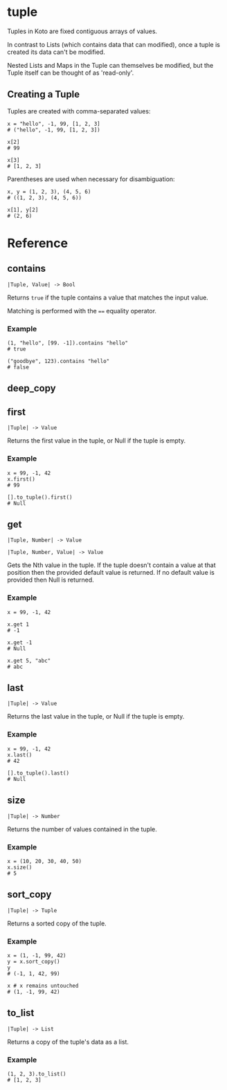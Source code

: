 # tuple

Tuples in Koto are fixed contiguous arrays of values.

In contrast to Lists (which contains data that can modified),
once a tuple is created its data can't be modified.

Nested Lists and Maps in the Tuple can themselves be modified,
but the Tuple itself can be thought of as 'read-only'.

## Creating a Tuple

Tuples are created with comma-separated values:

```koto
x = "hello", -1, 99, [1, 2, 3]
# ("hello", -1, 99, [1, 2, 3])

x[2]
# 99

x[3]
# [1, 2, 3]
```

Parentheses are used when necessary for disambiguation:

```koto
x, y = (1, 2, 3), (4, 5, 6)
# ((1, 2, 3), (4, 5, 6))

x[1], y[2]
# (2, 6)
```

# Reference

## contains

```kototype
|Tuple, Value| -> Bool
```

Returns `true` if the tuple contains a value that matches the input value.

Matching is performed with the `==` equality operator.

### Example

```koto
(1, "hello", [99. -1]).contains "hello"
# true

("goodbye", 123).contains "hello"
# false
```

## deep_copy

## first

```kototype
|Tuple| -> Value
```

Returns the first value in the tuple, or Null if the tuple is empty.

### Example

```koto
x = 99, -1, 42
x.first()
# 99

[].to_tuple().first()
# Null
```

## get

```kototype
|Tuple, Number| -> Value
```
```kototype
|Tuple, Number, Value| -> Value
```

Gets the Nth value in the tuple.
If the tuple doesn't contain a value at that position then the provided default
value is returned. If no default value is provided then Null is returned.

### Example

```koto
x = 99, -1, 42

x.get 1
# -1

x.get -1
# Null

x.get 5, "abc"
# abc
```

## last

```kototype
|Tuple| -> Value
```

Returns the last value in the tuple, or Null if the tuple is empty.

### Example

```koto
x = 99, -1, 42
x.last()
# 42

[].to_tuple().last()
# Null
```

## size

```kototype
|Tuple| -> Number
```

Returns the number of values contained in the tuple.

### Example

```koto
x = (10, 20, 30, 40, 50)
x.size()
# 5
```

## sort_copy

```kototype
|Tuple| -> Tuple
```

Returns a sorted copy of the tuple.

### Example

```koto
x = (1, -1, 99, 42)
y = x.sort_copy()
y
# (-1, 1, 42, 99)

x # x remains untouched
# (1, -1, 99, 42)
```

## to_list

```kototype
|Tuple| -> List
```

Returns a copy of the tuple's data as a list.

### Example

```koto
(1, 2, 3).to_list()
# [1, 2, 3]
```

